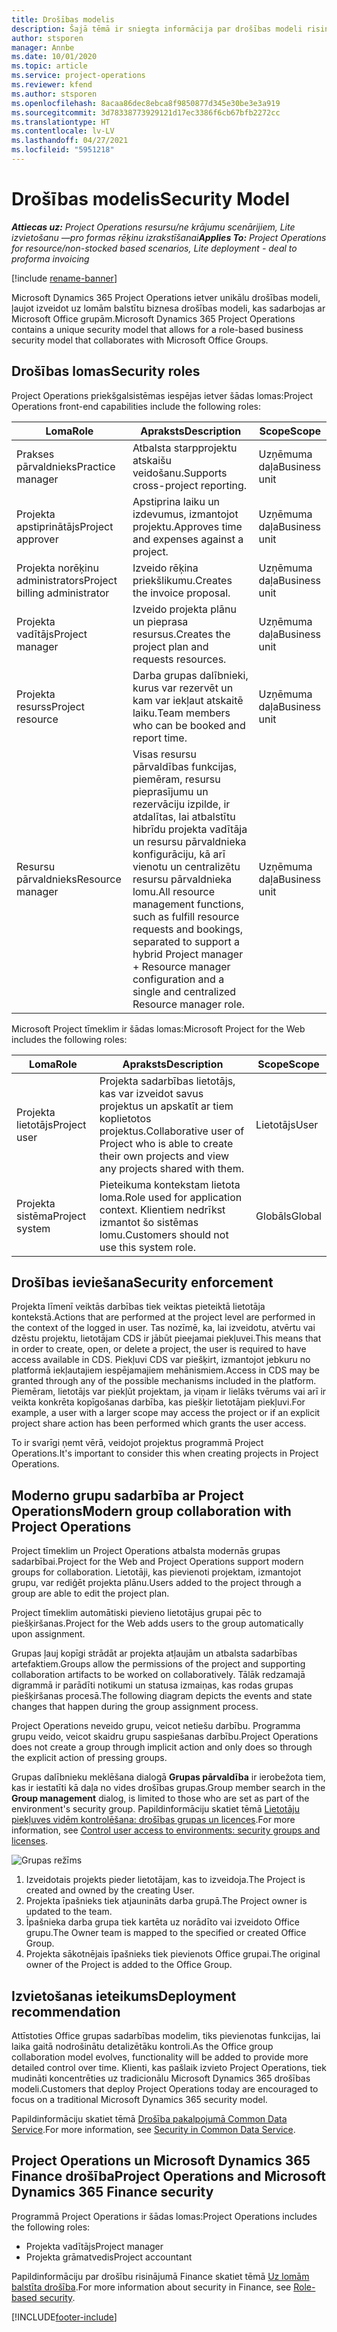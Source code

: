 ```yaml
---
title: Drošības modelis
description: Šajā tēmā ir sniegta informācija par drošības modeli risinājumā Dynamics 365 Project Operations.
author: stsporen
manager: Annbe
ms.date: 10/01/2020
ms.topic: article
ms.service: project-operations
ms.reviewer: kfend
ms.author: stsporen
ms.openlocfilehash: 8acaa86dec8ebca8f9850877d345e30be3e3a919
ms.sourcegitcommit: 3d78338773929121d17ec3386f6cb67bfb2272cc
ms.translationtype: HT
ms.contentlocale: lv-LV
ms.lasthandoff: 04/27/2021
ms.locfileid: "5951218"
---
```

# <a name="security-model"></a><span data-ttu-id="fd56e-103">Drošības modelis</span><span class="sxs-lookup"><span data-stu-id="fd56e-103">Security Model</span></span>

<span data-ttu-id="fd56e-104">_**Attiecas uz:** Project Operations resursu/ne krājumu scenārijiem, Lite izvietošanu —pro formas rēķinu izrakstīšanai_</span><span class="sxs-lookup"><span data-stu-id="fd56e-104">_**Applies To:** Project Operations for resource/non-stocked based scenarios, Lite deployment - deal to proforma invoicing_</span></span>

[!include [rename-banner](~/includes/cc-data-platform-banner.md)]

<span data-ttu-id="fd56e-105">Microsoft Dynamics 365 Project Operations ietver unikālu drošības modeli, ļaujot izveidot uz lomām balstītu biznesa drošības modeli, kas sadarbojas ar Microsoft Office grupām.</span><span class="sxs-lookup"><span data-stu-id="fd56e-105">Microsoft Dynamics 365 Project Operations contains a unique security model that allows for a role-based business security model that collaborates with Microsoft Office Groups.</span></span> 


## <a name="security-roles"></a><span data-ttu-id="fd56e-106">Drošības lomas</span><span class="sxs-lookup"><span data-stu-id="fd56e-106">Security roles</span></span>
<span data-ttu-id="fd56e-107">Project Operations priekšgalsistēmas iespējas ietver šādas lomas:</span><span class="sxs-lookup"><span data-stu-id="fd56e-107">Project Operations front-end capabilities include the following roles:</span></span>

| <span data-ttu-id="fd56e-108">Loma</span><span class="sxs-lookup"><span data-stu-id="fd56e-108">Role</span></span>                          | <span data-ttu-id="fd56e-109">Apraksts</span><span class="sxs-lookup"><span data-stu-id="fd56e-109">Description</span></span>                                                                                                                                                                 | <span data-ttu-id="fd56e-110">Scope</span><span class="sxs-lookup"><span data-stu-id="fd56e-110">Scope</span></span> |
|-------------------------------|-----------------------------------------------------------------------------------------------------------------------------------------------------------------------------|------|
| <span data-ttu-id="fd56e-111">Prakses pārvaldnieks</span><span class="sxs-lookup"><span data-stu-id="fd56e-111">Practice manager</span></span>              | <span data-ttu-id="fd56e-112">Atbalsta starpprojektu atskaišu veidošanu.</span><span class="sxs-lookup"><span data-stu-id="fd56e-112">Supports cross-project reporting.</span></span>                                                                                                            | <span data-ttu-id="fd56e-113">Uzņēmuma daļa</span><span class="sxs-lookup"><span data-stu-id="fd56e-113">Business unit</span></span>              |
| <span data-ttu-id="fd56e-114">Projekta apstiprinātājs</span><span class="sxs-lookup"><span data-stu-id="fd56e-114">Project approver</span></span>              | <span data-ttu-id="fd56e-115">Apstiprina laiku un izdevumus, izmantojot projektu.</span><span class="sxs-lookup"><span data-stu-id="fd56e-115">Approves time and expenses against a project.</span></span>                                                                                                                              | <span data-ttu-id="fd56e-116">Uzņēmuma daļa</span><span class="sxs-lookup"><span data-stu-id="fd56e-116">Business unit</span></span> |
| <span data-ttu-id="fd56e-117">Projekta norēķinu administrators</span><span class="sxs-lookup"><span data-stu-id="fd56e-117">Project billing administrator</span></span> | <span data-ttu-id="fd56e-118">Izveido rēķina priekšlikumu.</span><span class="sxs-lookup"><span data-stu-id="fd56e-118">Creates the invoice proposal.</span></span>                                                                                                                                                 | <span data-ttu-id="fd56e-119">Uzņēmuma daļa</span><span class="sxs-lookup"><span data-stu-id="fd56e-119">Business unit</span></span> |
| <span data-ttu-id="fd56e-120">Projekta vadītājs</span><span class="sxs-lookup"><span data-stu-id="fd56e-120">Project manager</span></span>               | <span data-ttu-id="fd56e-121">Izveido projekta plānu un pieprasa resursus.</span><span class="sxs-lookup"><span data-stu-id="fd56e-121">Creates the project plan and requests resources.</span></span>                                                                                                                              | <span data-ttu-id="fd56e-122">Uzņēmuma daļa</span><span class="sxs-lookup"><span data-stu-id="fd56e-122">Business unit</span></span> |
| <span data-ttu-id="fd56e-123">Projekta resurss</span><span class="sxs-lookup"><span data-stu-id="fd56e-123">Project resource</span></span>              | <span data-ttu-id="fd56e-124">Darba grupas dalībnieki, kurus var rezervēt un kam var iekļaut atskaitē laiku.</span><span class="sxs-lookup"><span data-stu-id="fd56e-124">Team members who can be booked and report time.</span></span>                                                                                                          | <span data-ttu-id="fd56e-125">Uzņēmuma daļa</span><span class="sxs-lookup"><span data-stu-id="fd56e-125">Business unit</span></span>|
| <span data-ttu-id="fd56e-126">Resursu pārvaldnieks</span><span class="sxs-lookup"><span data-stu-id="fd56e-126">Resource manager</span></span>              | <span data-ttu-id="fd56e-127">Visas resursu pārvaldības funkcijas, piemēram, resursu pieprasījumu un rezervāciju izpilde, ir atdalītas, lai atbalstītu hibrīdu projekta vadītāja un resursu pārvaldnieka konfigurāciju, kā arī vienotu un centralizētu resursu pārvaldnieka lomu.</span><span class="sxs-lookup"><span data-stu-id="fd56e-127">All resource management functions, such as fulfill resource requests and bookings, separated to support a hybrid Project manager + Resource manager configuration and a single and centralized Resource manager role.</span></span> | <span data-ttu-id="fd56e-128">Uzņēmuma daļa</span><span class="sxs-lookup"><span data-stu-id="fd56e-128">Business unit</span></span> |


<span data-ttu-id="fd56e-129">Microsoft Project tīmeklim ir šādas lomas:</span><span class="sxs-lookup"><span data-stu-id="fd56e-129">Microsoft Project for the Web includes the following roles:</span></span>

| <span data-ttu-id="fd56e-130">Loma</span><span class="sxs-lookup"><span data-stu-id="fd56e-130">Role</span></span>           | <span data-ttu-id="fd56e-131">Apraksts</span><span class="sxs-lookup"><span data-stu-id="fd56e-131">Description</span></span>                                                                                                        | <span data-ttu-id="fd56e-132">Scope</span><span class="sxs-lookup"><span data-stu-id="fd56e-132">Scope</span></span>  |
|----------------|--------------------------------------------------------------------------------------------------------------------|--------|
| <span data-ttu-id="fd56e-133">Projekta lietotājs</span><span class="sxs-lookup"><span data-stu-id="fd56e-133">Project user</span></span>   | <span data-ttu-id="fd56e-134">Projekta sadarbības lietotājs, kas var izveidot savus projektus un apskatīt ar tiem koplietotos projektus.</span><span class="sxs-lookup"><span data-stu-id="fd56e-134">Collaborative user of Project   who is able to create their own projects and view any projects shared with   them.</span></span> | <span data-ttu-id="fd56e-135">Lietotājs</span><span class="sxs-lookup"><span data-stu-id="fd56e-135">User</span></span>   |
| <span data-ttu-id="fd56e-136">Projekta sistēma</span><span class="sxs-lookup"><span data-stu-id="fd56e-136">Project system</span></span> | <span data-ttu-id="fd56e-137">Pieteikuma kontekstam lietota loma.</span><span class="sxs-lookup"><span data-stu-id="fd56e-137">Role used for application   context.</span></span> <span data-ttu-id="fd56e-138">Klientiem nedrīkst izmantot šo sistēmas lomu.</span><span class="sxs-lookup"><span data-stu-id="fd56e-138">Customers should not use this system role.</span></span>                                    | <span data-ttu-id="fd56e-139">Globāls</span><span class="sxs-lookup"><span data-stu-id="fd56e-139">Global</span></span> |

## <a name="security-enforcement"></a><span data-ttu-id="fd56e-140">Drošības ieviešana</span><span class="sxs-lookup"><span data-stu-id="fd56e-140">Security enforcement</span></span>
<span data-ttu-id="fd56e-141">Projekta līmenī veiktās darbības tiek veiktas pieteiktā lietotāja kontekstā.</span><span class="sxs-lookup"><span data-stu-id="fd56e-141">Actions that are performed at the project level are performed in the context of the logged in user.</span></span> <span data-ttu-id="fd56e-142">Tas nozīmē, ka, lai izveidotu, atvērtu vai dzēstu projektu, lietotājam CDS ir jābūt pieejamai piekļuvei.</span><span class="sxs-lookup"><span data-stu-id="fd56e-142">This means that in order to create, open, or delete a project, the user is required to have access available in CDS.</span></span> <span data-ttu-id="fd56e-143">Piekļuvi CDS var piešķirt, izmantojot jebkuru no platformā iekļautajiem iespējamajiem mehānismiem.</span><span class="sxs-lookup"><span data-stu-id="fd56e-143">Access in CDS may be granted through any of the possible mechanisms included in the platform.</span></span> <span data-ttu-id="fd56e-144">Piemēram, lietotājs var piekļūt projektam, ja viņam ir lielāks tvērums vai arī ir veikta konkrēta kopīgošanas darbība, kas piešķir lietotājam piekļuvi.</span><span class="sxs-lookup"><span data-stu-id="fd56e-144">For example, a user with a larger scope may access the project or if an explicit project share action has been performed which grants the user access.</span></span>

<span data-ttu-id="fd56e-145">To ir svarīgi ņemt vērā, veidojot projektus programmā Project Operations.</span><span class="sxs-lookup"><span data-stu-id="fd56e-145">It's important to consider this when creating projects in Project Operations.</span></span>

## <a name="modern-group-collaboration-with-project-operations"></a><span data-ttu-id="fd56e-146">Moderno grupu sadarbība ar Project Operations</span><span class="sxs-lookup"><span data-stu-id="fd56e-146">Modern group collaboration with Project Operations</span></span>
<span data-ttu-id="fd56e-147">Project tīmeklim un Project Operations atbalsta modernās grupas sadarbībai.</span><span class="sxs-lookup"><span data-stu-id="fd56e-147">Project for the Web and Project Operations support modern groups for collaboration.</span></span> <span data-ttu-id="fd56e-148">Lietotāji, kas pievienoti projektam, izmantojot grupu, var rediģēt projekta plānu.</span><span class="sxs-lookup"><span data-stu-id="fd56e-148">Users added to the project through a group are able to edit the project plan.</span></span>

<span data-ttu-id="fd56e-149">Project tīmeklim automātiski pievieno lietotājus grupai pēc to piešķiršanas.</span><span class="sxs-lookup"><span data-stu-id="fd56e-149">Project for the Web adds users to the group automatically upon assignment.</span></span>

<span data-ttu-id="fd56e-150">Grupas ļauj kopīgi strādāt ar projekta atļaujām un atbalsta sadarbības artefaktiem.</span><span class="sxs-lookup"><span data-stu-id="fd56e-150">Groups allow the permissions of the project and supporting collaboration artifacts to be worked on collaboratively.</span></span> <span data-ttu-id="fd56e-151">Tālāk redzamajā digrammā ir parādīti notikumi un statusa izmaiņas, kas rodas grupas piešķiršanas procesā.</span><span class="sxs-lookup"><span data-stu-id="fd56e-151">The following diagram depicts the events and state changes that happen during the group assignment process.</span></span>

<span data-ttu-id="fd56e-152">Project Operations neveido grupu, veicot netiešu darbību. Programma grupu veido, veicot skaidru grupu saspiešanas darbību.</span><span class="sxs-lookup"><span data-stu-id="fd56e-152">Project Operations does not create a group through implicit action and only does so through the explicit action of pressing groups.</span></span>

<span data-ttu-id="fd56e-153">Grupas dalībnieku meklēšana dialogā **Grupas pārvaldība** ir ierobežota tiem, kas ir iestatīti kā daļa no vides drošības grupas.</span><span class="sxs-lookup"><span data-stu-id="fd56e-153">Group member search in the **Group management** dialog, is limited to those who are set as part of the environment's security group.</span></span> <span data-ttu-id="fd56e-154">Papildinformāciju skatiet tēmā [Lietotāju piekļuves vidēm kontrolēšana: drošības grupas un licences](/power-platform/admin/control-user-access).</span><span class="sxs-lookup"><span data-stu-id="fd56e-154">For more information, see [Control user access to environments: security groups and licenses](/power-platform/admin/control-user-access).</span></span>

![Grupas režīms](./media/groupsmode.png)

1. <span data-ttu-id="fd56e-156">Izveidotais projekts pieder lietotājam, kas to izveidoja.</span><span class="sxs-lookup"><span data-stu-id="fd56e-156">The Project is created and owned by the creating User.</span></span>
2. <span data-ttu-id="fd56e-157">Projekta īpašnieks tiek atjaunināts darba grupā.</span><span class="sxs-lookup"><span data-stu-id="fd56e-157">The Project owner is updated to the team.</span></span>
3. <span data-ttu-id="fd56e-158">Īpašnieka darba grupa tiek kartēta uz norādīto vai izveidoto Office grupu.</span><span class="sxs-lookup"><span data-stu-id="fd56e-158">The Owner team is mapped to the specified or created Office Group.</span></span>
4. <span data-ttu-id="fd56e-159">Projekta sākotnējais īpašnieks tiek pievienots Office grupai.</span><span class="sxs-lookup"><span data-stu-id="fd56e-159">The original owner of the Project is added to the Office Group.</span></span>

## <a name="deployment-recommendation"></a><span data-ttu-id="fd56e-160">Izvietošanas ieteikums</span><span class="sxs-lookup"><span data-stu-id="fd56e-160">Deployment recommendation</span></span>
<span data-ttu-id="fd56e-161">Attīstoties Office grupas sadarbības modelim, tiks pievienotas funkcijas, lai laika gaitā nodrošinātu detalizētāku kontroli.</span><span class="sxs-lookup"><span data-stu-id="fd56e-161">As the Office group collaboration model evolves, functionality will be added to provide more detailed control over time.</span></span> <span data-ttu-id="fd56e-162">Klienti, kas pašlaik izvieto Project Operations, tiek mudināti koncentrēties uz tradicionālu Microsoft Dynamics 365 drošības modeli.</span><span class="sxs-lookup"><span data-stu-id="fd56e-162">Customers that deploy Project Operations today are encouraged to focus on a traditional Microsoft Dynamics 365 security model.</span></span>

<span data-ttu-id="fd56e-163">Papildinformāciju skatiet tēmā [Drošība pakalpojumā Common Data Service](/power-platform/admin/wp-security).</span><span class="sxs-lookup"><span data-stu-id="fd56e-163">For more information, see [Security in Common Data Service](/power-platform/admin/wp-security).</span></span>

## <a name="project-operations-and-microsoft-dynamics-365-finance-security"></a><span data-ttu-id="fd56e-164">Project Operations un Microsoft Dynamics 365 Finance drošība</span><span class="sxs-lookup"><span data-stu-id="fd56e-164">Project Operations and Microsoft Dynamics 365 Finance security</span></span>
<span data-ttu-id="fd56e-165">Programmā Project Operations ir šādas lomas:</span><span class="sxs-lookup"><span data-stu-id="fd56e-165">Project Operations includes the following roles:</span></span>

- <span data-ttu-id="fd56e-166">Projekta vadītājs</span><span class="sxs-lookup"><span data-stu-id="fd56e-166">Project manager</span></span>
- <span data-ttu-id="fd56e-167">Projekta grāmatvedis</span><span class="sxs-lookup"><span data-stu-id="fd56e-167">Project accountant</span></span>

<span data-ttu-id="fd56e-168">Papildinformāciju par drošību risinājumā Finance skatiet tēmā [Uz lomām balstīta drošība](/dynamics365/fin-ops-core/dev-itpro/sysadmin/role-based-security).</span><span class="sxs-lookup"><span data-stu-id="fd56e-168">For more information about security in Finance, see [Role-based security](/dynamics365/fin-ops-core/dev-itpro/sysadmin/role-based-security).</span></span>




[!INCLUDE[footer-include](../includes/footer-banner.md)]